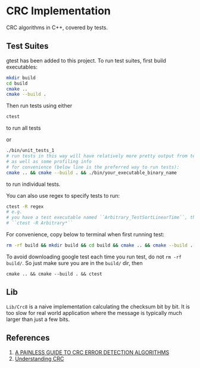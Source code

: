 # CRC Implementation

CRC algorithms in C++, covered by tests.

## Test Suites

gtest has been added to this project.
To run test suites, first build executables:

```bash
mkdir build
cd build
cmake ..
cmake --build .
```

Then run tests using either

```bash
ctest
```
to run all tests

or

```bash
./bin/unit_tests_1 
# run tests in this way will have relatively more pretty output from terminal, 
# as well as some profiling info
# for convenience (below line is the preferred way to run tests):
cmake .. && cmake --build . && ./bin/your_executable_binary_name
```
to run individual tests.

You can also use regex to specify tests to run:
```bash
ctest -R regex
# e.g.
# you have a test executable named ``Arbitrary_TestSortLinearTime``, then you can run it use:
# ``ctest -R Arbitrary*`` 
```

For convenience, copy below to terminal when first running test:
```bash
rm -rf build && mkdir build && cd build && cmake .. && cmake --build . && ctest
```
To avoid downloading google test each time you run test, do not ``rm -rf build/``.
So just make sure you are in the ``build/`` dir, then 
```shell
cmake .. && cmake --build . && ctest
```
## Lib

``Lib/Crc8`` is a naive implementation calculating the checksum bit by bit. 
It is too slow for real world application where the message is typically much 
larger than just a few bits.

## References

1. [A PAINLESS GUIDE TO CRC ERROR DETECTION ALGORITHMS](http://www.ross.net/crc/download/crc_v3.txt)
2. [Understanding CRC](http://www.sunshine2k.de/articles/coding/crc/understanding_crc.html)
